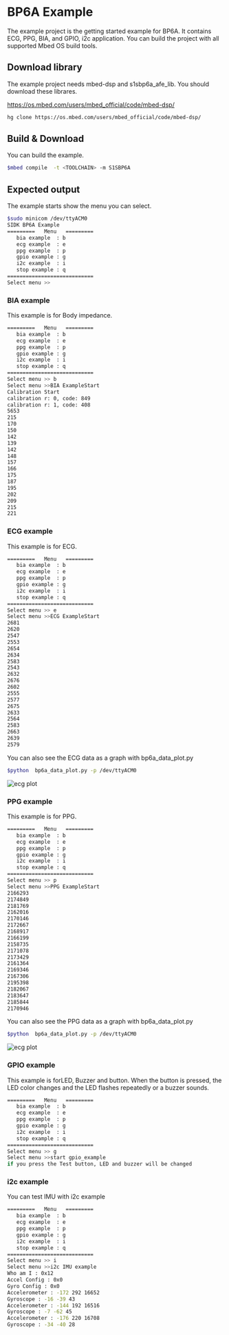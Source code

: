 # BP6A Example

The example project is the getting started example for BP6A.
It contains ECG, PPG, BIA, and GPIO, i2c application.
You can build the project with all supported Mbed OS build tools.


## Download library
The example project needs mbed-dsp and s1sbp6a_afe_lib.
You should download these librares.

https://os.mbed.com/users/mbed_official/code/mbed-dsp/
```bash
hg clone https://os.mbed.com/users/mbed_official/code/mbed-dsp/
```


## Build & Download
You can build the example.

```bash
$mbed compile  -t <TOOLCHAIN> -m S1SBP6A
```

## Expected output
The example starts show the menu you can select.

```bash
$sudo minicom /dev/ttyACM0
SIDK BP6A Example
=========   Menu   =========
   bia example  : b
   ecg example  : e
   ppg example  : p
   gpio example : g
   i2c example  : i
   stop example : q
============================
Select menu >>
```

### BIA example
This example is for Body impedance.
```bash
=========   Menu   =========
   bia example  : b
   ecg example  : e
   ppg example  : p
   gpio example : g
   i2c example  : i
   stop example : q
============================
Select menu >> b
Select menu >>BIA ExampleStart
Calibration Start
calibration r: 0, code: 849
calibration r: 1, code: 408
5653
215
170
150
142
139
142
148
157
166
175
187
195
202
209
215
221
```
### ECG example
This example is for ECG.

```bash
=========   Menu   =========
   bia example  : b
   ecg example  : e
   ppg example  : p
   gpio example : g
   i2c example  : i
   stop example : q
============================
Select menu >> e
Select menu >>ECG ExampleStart
2681
2620
2547
2553
2654
2634
2583
2543
2632
2676
2602
2555
2577
2675
2633
2564
2583
2663
2639
2579
```
You can also see the ECG data as a graph with bp6a_data_plot.py
```bash
$python  bp6a_data_plot.py -p /dev/ttyACM0
```

![ecg plot](./image/ecg_view.gif)

### PPG example
This example is for PPG.
```bash
=========   Menu   =========
   bia example  : b
   ecg example  : e
   ppg example  : p
   gpio example : g
   i2c example  : i
   stop example : q
============================
Select menu >> p
Select menu >>PPG ExampleStart
2166293
2174849
2181769
2162016
2170146
2172667
2168917
2166199
2158735
2171078
2173429
2161364
2169346
2167306
2195398
2182067
2183647
2185844
2170946
```

You can also see the PPG data as a graph with bp6a_data_plot.py

```bash
$python  bp6a_data_plot.py -p /dev/ttyACM0
```
![ecg plot](./image/ppg_view.gif)

### GPIO example
This example is forLED, Buzzer and button.
When the button is pressed, the LED color changes and the LED flashes repeatedly or a buzzer sounds.

```bash
=========   Menu   =========
   bia example  : b
   ecg example  : e
   ppg example  : p
   gpio example : g
   i2c example  : i
   stop example : q
============================
Select menu >> g
Select menu >>start gpio_example
if you press the Test button, LED and buzzer will be changed
```
### i2c example
You can test IMU with i2c example
```bash
=========   Menu   =========
   bia example  : b
   ecg example  : e
   ppg example  : p
   gpio example : g
   i2c example  : i
   stop example : q
============================
Select menu >> i
Select menu >>i2c IMU example
Who am I : 0x12
Accel Config : 0x0
Gyro Config : 0x0
Accelerometer : -172 292 16652
Gyroscope : -16 -39 43
Accelerometer : -144 192 16516
Gyroscope : -7 -62 45
Accelerometer : -176 220 16708
Gyroscope : -34 -40 28
```
